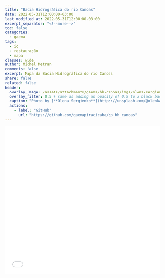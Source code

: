 ```yaml
---
title: "Bacia Hidrográfica do rio Canoas"
date: 2022-05-31T12:00:00-03:00
last_modified_at: 2022-05-31T12:00:00-03:00
excerpt_separator: "<!--more-->"
toc: false
categories:
  - gaema
tags:
  - ic
  - restauração
  - mapa
classes: wide
author: Michel Metran
comments: false
excerpt: Mapa da Bacia Hidrográfica do rio Canoas
share: false
related: false
header:
  overlay_image: /assets/attachments/gaema/bh-canoas/imgs/olena-sergienko.jpg
  overlay_filter: 0.5 # same as adding an opacity of 0.5 to a black background
  caption: "Photo by [**Olena Sergienko**](https://unsplash.com/@olenkasergienko?utm_source=unsplash&utm_medium=referral&utm_content=creditCopyText) on [Unsplash](https://unsplash.com)"
  actions:
    - label: "GitHub"
      url: "https://github.com/gaemapiracicaba/sp_bh_canoas"
---
```


<iframe src="/assets/attachments/gaema/bh-canoas/data/map.html" width="100%" height="480"  frameborder="0" allowfullscreen></iframe>
